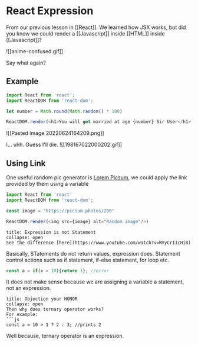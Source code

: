 # React Expression
From our previous lesson in [[React]]. We learned how JSX works, but did you know we could render a [[Javascript]] inside [[HTML]] inside [[Javascript]]?

![[anime-confused.gif]]

Say what again?

## Example
```js
import React from 'react';
import ReactDOM from 'react-dom';

let number = Math.round(Math.random() * 100)

ReactDOM.render(<h1>You will get married at age {number} Sir User</h1>, document.getElementById("root"))
```

![[Pasted image 20220624164209.png]]


I... uhh. Guess I'll die. ![[198167022000202.gif]]

## Using Link
One useful random pic generator is [Lorem Picsum](https://picsum.photos/), we could apply the link provided by them using a variable
```js
import React from 'react'
import ReactDOM from 'react-dom';

const image = "https://picsum.photos/200"

ReactDOM.render(<img src={image} alt="Random image"/>)
```

```ad-Attention
title: Expression is not Statement
collapse: open
See the difference [here](https://www.youtube.com/watch?v=WVyCrI1cHi8)

```

Basically, STatements do not return values, expression does. Statement control actions such as if statement, if-else statement, for loop etc.

```js
const a = if(x > 10){return 1}; //error
```

It does not make sense because we are assigning a variable a statement, not an expression. 

```ad-Attention
title: Objection your HONOR
collapse: open
Then why does ternary operator works?
For example: 
```js
const a = 10 > 1 ? 2 : 3; //prints 2
```

Well because, ternary operator is an expression. 
